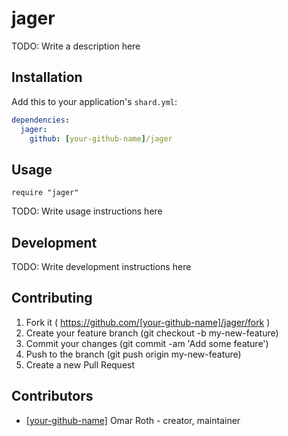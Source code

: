 # jager

TODO: Write a description here

## Installation

Add this to your application's `shard.yml`:

```yaml
dependencies:
  jager:
    github: [your-github-name]/jager
```

## Usage

```crystal
require "jager"
```

TODO: Write usage instructions here

## Development

TODO: Write development instructions here

## Contributing

1. Fork it ( https://github.com/[your-github-name]/jager/fork )
2. Create your feature branch (git checkout -b my-new-feature)
3. Commit your changes (git commit -am 'Add some feature')
4. Push to the branch (git push origin my-new-feature)
5. Create a new Pull Request

## Contributors

- [[your-github-name]](https://github.com/[your-github-name]) Omar Roth - creator, maintainer
